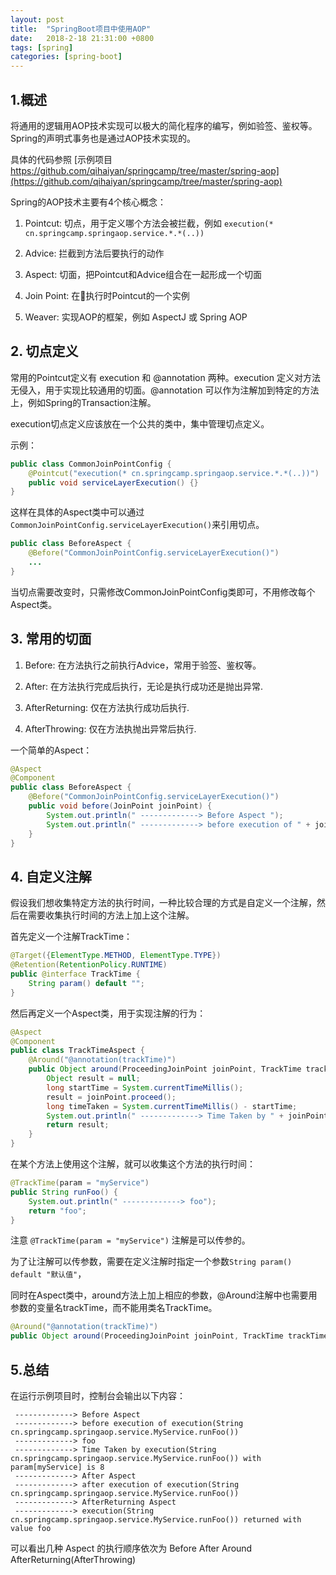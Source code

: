 ```yaml
---
layout: post
title:  "SpringBoot项目中使用AOP"
date:   2018-2-18 21:31:00 +0800
tags: [spring]
categories: [spring-boot]
---
```

## 1.概述

将通用的逻辑用AOP技术实现可以极大的简化程序的编写，例如验签、鉴权等。Spring的声明式事务也是通过AOP技术实现的。

具体的代码参照 [示例项目 https://github.com/qihaiyan/springcamp/tree/master/spring-aop](https://github.com/qihaiyan/springcamp/tree/master/spring-aop)

Spring的AOP技术主要有4个核心概念：

1. Pointcut: 切点，用于定义哪个方法会被拦截，例如 ```execution(* cn.springcamp.springaop.service.*.*(..))```

2. Advice: 拦截到方法后要执行的动作

3. Aspect: 切面，把Pointcut和Advice组合在一起形成一个切面

4. Join Point: 在执行时Pointcut的一个实例

5. Weaver: 实现AOP的框架，例如 AspectJ 或 Spring AOP

## 2. 切点定义

常用的Pointcut定义有 execution 和 @annotation 两种。execution 定义对方法无侵入，用于实现比较通用的切面。@annotation 可以作为注解加到特定的方法上，例如Spring的Transaction注解。

execution切点定义应该放在一个公共的类中，集中管理切点定义。

示例：

```java
public class CommonJoinPointConfig {
    @Pointcut("execution(* cn.springcamp.springaop.service.*.*(..))")
    public void serviceLayerExecution() {}
}
```

这样在具体的Aspect类中可以通过 ```CommonJoinPointConfig.serviceLayerExecution()```来引用切点。

```java
public class BeforeAspect {
    @Before("CommonJoinPointConfig.serviceLayerExecution()")
    ...
}
```

当切点需要改变时，只需修改CommonJoinPointConfig类即可，不用修改每个Aspect类。

<!-- more -->

## 3. 常用的切面

1. Before: 在方法执行之前执行Advice，常用于验签、鉴权等。

2. After: 在方法执行完成后执行，无论是执行成功还是抛出异常.

3. AfterReturning: 仅在方法执行成功后执行.

4. AfterThrowing: 仅在方法执抛出异常后执行.

一个简单的Aspect：

```java
@Aspect
@Component
public class BeforeAspect {
    @Before("CommonJoinPointConfig.serviceLayerExecution()")
    public void before(JoinPoint joinPoint) {
        System.out.println(" -------------> Before Aspect ");
        System.out.println(" -------------> before execution of " + joinPoint);
    }
}
```

## 4. 自定义注解

假设我们想收集特定方法的执行时间，一种比较合理的方式是自定义一个注解，然后在需要收集执行时间的方法上加上这个注解。

首先定义一个注解TrackTime：

```java
@Target({ElementType.METHOD, ElementType.TYPE})
@Retention(RetentionPolicy.RUNTIME)
public @interface TrackTime {
    String param() default "";
}
```

然后再定义一个Aspect类，用于实现注解的行为：

```java
@Aspect
@Component
public class TrackTimeAspect {
    @Around("@annotation(trackTime)")
    public Object around(ProceedingJoinPoint joinPoint, TrackTime trackTime) throws Throwable {
        Object result = null;
        long startTime = System.currentTimeMillis();
        result = joinPoint.proceed();
        long timeTaken = System.currentTimeMillis() - startTime;
        System.out.println(" -------------> Time Taken by " + joinPoint + " with param[" + trackTime.param() + "] is " + timeTaken);
        return result;
    }
}
```

在某个方法上使用这个注解，就可以收集这个方法的执行时间：

```java
@TrackTime(param = "myService")
public String runFoo() {
    System.out.println(" -------------> foo");
    return "foo";
}
```

注意 ```@TrackTime(param = "myService")``` 注解是可以传参的。

为了让注解可以传参数，需要在定义注解时指定一个参数```String param() default "默认值"```，

同时在Aspect类中，around方法上加上相应的参数，@Around注解中也需要用参数的变量名trackTime，而不能用类名TrackTime。

```java
@Around("@annotation(trackTime)")
public Object around(ProceedingJoinPoint joinPoint, TrackTime trackTime)
```

## 5.总结

在运行示例项目时，控制台会输出以下内容：

```
 -------------> Before Aspect 
 -------------> before execution of execution(String cn.springcamp.springaop.service.MyService.runFoo())
 -------------> foo
 -------------> Time Taken by execution(String cn.springcamp.springaop.service.MyService.runFoo()) with param[myService] is 8
 -------------> After Aspect 
 -------------> after execution of execution(String cn.springcamp.springaop.service.MyService.runFoo())
 -------------> AfterReturning Aspect 
 -------------> execution(String cn.springcamp.springaop.service.MyService.runFoo()) returned with value foo
```

可以看出几种 Aspect 的执行顺序依次为 Before After Around AfterReturning(AfterThrowing)